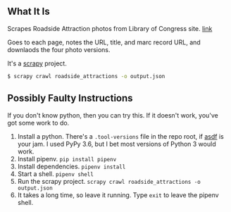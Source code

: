 ## What It Is

Scrapes Roadside Attraction photos from Library of Congress site. [link](https://www.reddit.com/r/DataHoarder/comments/czmda0/12k_photos_of_american_roadside_attractions/)

Goes to each page, notes the URL, title, and marc record URL, and downlaods the four photo versions.

It's a [scrapy](https://doc.scrapy.org/en/1.7/index.html) project.

```bash
$ scrapy crawl roadside_attractions -o output.json
```

## Possibly Faulty Instructions

If you don't know python, then you can try this. If it doesn't work, you've got some work to do.

1. Install a python. There's a `.tool-versions` file in the repo root, if [asdf](https://github.com/asdf-vm/asdf) is your jam. I used PyPy 3.6, but I bet most versions of Python 3 would work.
1. Install pipenv. `pip install pipenv`
1. Install dependencies. `pipenv install`
1. Start a shell. `pipenv shell`
1. Run the scrapy project. `scrapy crawl roadside_attractions -o output.json`
1. It takes a long time, so leave it running. Type `exit` to leave the pipenv shell.